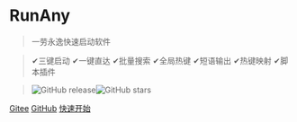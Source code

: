 <!-- ![logo](/assets/images/RunAny.svg ':size=100x100') -->

# RunAny


> 一劳永逸快速启动软件

> ✔三键启动 ✔一键直达 ✔批量搜索 ✔全局热键 ✔短语输出 ✔热键映射 ✔脚本插件

> ![GitHub release](https://img.shields.io/github/release/hui-Zz/RunAny.svg?style=for-the-badge&logo=github)![GitHub stars](https://img.shields.io/github/stars/hui-Zz/RunAny.svg?style=for-the-badge)

[Gitee](https://gitee.com/hui-Zz/RunAny)
[GitHub](https://github.com/hui-Zz/RunAny)
[快速开始](/README)
